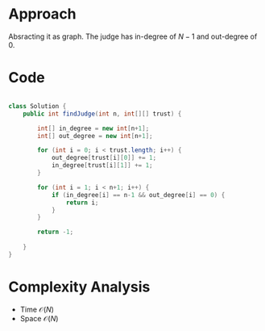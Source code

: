 # Approach

Absracting it as graph. The judge has in-degree of $N-1$ and out-degree of $0$.

# Code

```java

class Solution {
    public int findJudge(int n, int[][] trust) {

        int[] in_degree = new int[n+1];
        int[] out_degree = new int[n+1];

        for (int i = 0; i < trust.length; i++) {
            out_degree[trust[i][0]] += 1;
            in_degree[trust[i][1]] += 1;
        }

        for (int i = 1; i < n+1; i++) {
            if (in_degree[i] == n-1 && out_degree[i] == 0) {
                return i;
            }
        }

        return -1;
        
    }
}

```

# Complexity Analysis
- Time $\mathcal{O}(N)$
- Space $\mathcal{O}(N)$
